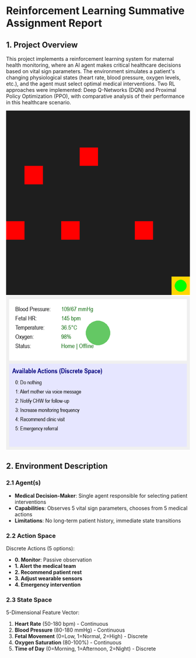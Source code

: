 # Reinforcement Learning Summative Assignment Report  

## 1. Project Overview  
This project implements a reinforcement learning system for maternal health monitoring, where an AI agent makes critical healthcare decisions based on vital sign parameters. The environment simulates a patient's changing physiological states (heart rate, blood pressure, oxygen levels, etc.), and the agent must select optimal medical interventions. Two RL approaches were implemented: Deep Q-Networks (DQN) and Proximal Policy Optimization (PPO), with comparative analysis of their performance in this healthcare scenario.

![Agent Demo](images/agent_navigation.gif)
![Agent Demo](images/maternal_health_env.gif)

## 2. Environment Description  

### 2.1 Agent(s)  
- **Medical Decision-Maker**: Single agent responsible for selecting patient interventions  
- **Capabilities**: Observes 5 vital sign parameters, chooses from 5 medical actions  
- **Limitations**: No long-term patient history, immediate state transitions  

### 2.2 Action Space  
Discrete Actions (5 options):  
- **0. Monitor**: Passive observation  
- **1. Alert the medical team**  
- **2. Recommend patient rest**  
- **3. Adjust wearable sensors**  
- **4. Emergency intervention**  

### 2.3 State Space  
5-Dimensional Feature Vector:  
1. **Heart Rate** (50-180 bpm) - Continuous  
2. **Blood Pressure** (80-180 mmHg) - Continuous  
3. **Fetal Movement** (0=Low, 1=Normal, 2=High) - Discrete  
4. **Oxygen Saturation** (80-100%) - Continuous  
5. **Time of Day** (0=Morning, 1=Afternoon, 2=Night) - Discrete  

